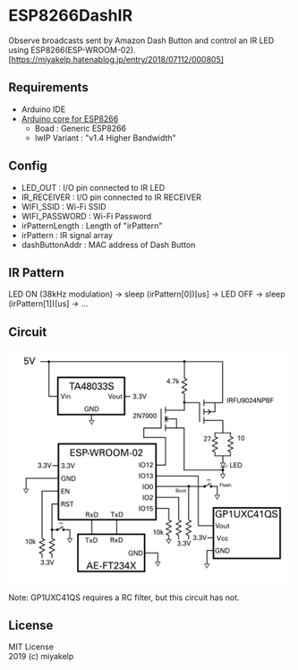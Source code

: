 ﻿# ESP8266DashIR

Observe broadcasts sent by Amazon Dash Button and control an IR LED using ESP8266(ESP-WROOM-02).  
[https://miyakelp.hatenablog.jp/entry/2018/07112/000805]


## Requirements
* Arduino IDE
* [Arduino core for ESP8266](https://github.com/esp8266/Arduino)
    * Boad : Generic ESP8266
    * lwIP Variant : "v1.4 Higher Bandwidth"


## Config
* LED_OUT : I/O pin connected to IR LED
* IR_RECEIVER : I/O pin connected to IR RECEIVER
* WIFI_SSID : Wi-Fi SSID
* WIFI_PASSWORD : Wi-Fi Password
* irPatternLength : Length of "irPattern"
* irPattern : IR signal array
* dashButtonAddr : MAC address of Dash Button


## IR Pattern
LED ON (38kHz modulation) -> sleep (irPattern[0])[us] -> LED OFF -> sleep (irPattern[1])[us] -> ...


## Circuit
![Circuit](https://github.com/miyakelp/ESP8266DashIR/blob/master/circuit.png)

Note: GP1UXC41QS requires a RC filter, but this circuit has not.


## License
MIT License  
2019 (c) miyakelp

